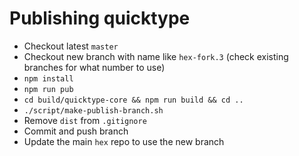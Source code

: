 # Publishing quicktype

- Checkout latest `master`
- Checkout new branch with name like `hex-fork.3` (check existing branches for what number to use)
- `npm install`
- `npm run pub`
- `cd build/quicktype-core && npm run build && cd ..`
- `./script/make-publish-branch.sh`
- Remove `dist` from `.gitignore`
- Commit and push branch
- Update the main `hex` repo to use the new branch
